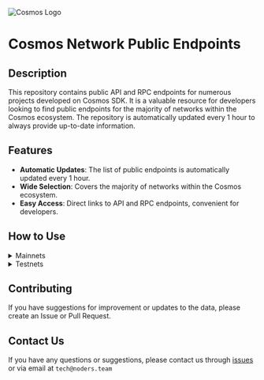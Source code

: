 ![Cosmos Logo](https://github.com/nodersteam/picture/blob/main/%D0%A1%D0%BD%D0%B8%D0%BC%D0%BE%D0%BA%20%D1%8D%D0%BA%D1%80%D0%B0%D0%BD%D0%B0%202023-07-19%20105624.png?raw=true)

# Cosmos Network Public Endpoints

## Description

This repository contains public API and RPC endpoints for numerous projects developed on Cosmos SDK. It is a valuable resource for developers looking to find public endpoints for the majority of networks within the Cosmos ecosystem. The repository is automatically updated every 1 hour to always provide up-to-date information.

## Features

- **Automatic Updates**: The list of public endpoints is automatically updated every 1 hour.
- **Wide Selection**: Covers the majority of networks within the Cosmos ecosystem.
- **Easy Access**: Direct links to API and RPC endpoints, convenient for developers.

## How to Use

<details>
  <summary>Mainnets</summary>
  
  Simply browse the mainnets section to find the public endpoints you need for main networks.

<!-- START_MAINNET -->
<details>
<summary>Agoric</summary>

- Moniker: **tncnt-eu-agoric-main-01**
- Latest block: **11150884**
- RPC: **43.157.6.74:26657**
- TxIndex: **on**

---

- Moniker: **BRAND-agoric-relayer**
- Latest block: **11150884**
- RPC: **213.239.213.142:14457**
- TxIndex: **on**

---

- Moniker: **Sentry**
- Latest block: **11150884**
- RPC: **46.166.143.91:26657**
- TxIndex: **on**

---

- Moniker: **Vagif**
- Latest block: **10253149**
- RPC: **65.109.116.50:34657**
- TxIndex: **on**

---

</details>

<details>
<summary>Aura</summary>

- Moniker: **vidulum.app**
- Latest block: **2188373**
- RPC: **208.77.197.83:27657**
- TxIndex: **on**

---

- Moniker: **AlxVoy**
- Latest block: **2188373**
- RPC: **65.109.93.152:34657**
- TxIndex: **on**

---

- Moniker: **Staketab-snap**
- Latest block: **2188373**
- RPC: **65.108.195.29:51657**
- TxIndex: **off**
- API: **65.108.195.29:1318**

---

- Moniker: **ramuchi.tech**
- Latest block: **2188373**
- RPC: **142.132.202.86:30001**
- TxIndex: **on**
- API: **142.132.202.86:1324**

---

- Moniker: **node**
- Latest block: **2188373**
- RPC: **148.251.88.145:10457**
- TxIndex: **on**

---

- Moniker: **UTSA_guide**
- Latest block: **2188373**
- RPC: **174.138.180.190:60757**
- TxIndex: **on**
- API: **174.138.180.190:1317**

---

- Moniker: **node**
- Latest block: **2188373**
- RPC: **65.108.141.109:54657**
- TxIndex: **on**
- API: **65.108.141.109:1317**

---

</details>

<!-- END_MAINNET -->
</details>

<details>
  <summary>Testnets</summary>
  
  Simply browse the testnets section to find the public endpoints you need for test networks.
<!-- START_TESTNET -->
<details>
<summary>Zetachain</summary>

```
MONIKER: blockscout_zetachain_node2 INDEXER: on HEIGHT: 1127238 OPEN_API: No
RPC=95.216.153.230:26657

MONIKER: zig INDEXER: on HEIGHT: 1127236 OPEN_API: Yes
RPC=135.181.115.175:26657
API_URL=135.181.115.175:1317

MONIKER: foreststaking INDEXER: on HEIGHT: 1127238 OPEN_API: Yes
RPC=88.218.226.79:26657
API_URL=88.218.226.79:1317

MONIKER: node INDEXER: off HEIGHT: 1045200 OPEN_API: No
RPC=135.181.216.54:3111

MONIKER: RockX INDEXER: off HEIGHT: 1127238 OPEN_API: Yes
RPC=141.94.214.137:26657
API_URL=141.94.214.137:1317

MONIKER: node INDEXER: on HEIGHT: 1127238 OPEN_API: No
RPC=5.9.60.44:31461

MONIKER: ttp INDEXER: on HEIGHT: 1127237 OPEN_API: No
RPC=142.132.202.87:26657

MONIKER: bm-ex44 INDEXER: on HEIGHT: 1127238 OPEN_API: No
RPC=46.4.15.110:26657

MONIKER: node INDEXER: on HEIGHT: 1127238 OPEN_API: No
RPC=51.75.90.106:26657

MONIKER: NJ-rpc INDEXER: on HEIGHT: 1127238 OPEN_API: No
RPC=65.21.200.54:31657

MONIKER: rocket INDEXER: on HEIGHT: 1127238 OPEN_API: No
RPC=161.97.107.122:41657

MONIKER: HashQuark INDEXER: on HEIGHT: 1127238 OPEN_API: Yes
RPC=152.32.150.236:26657
API_URL=152.32.150.236:1317

MONIKER: HashQuark INDEXER: on HEIGHT: 1127238 OPEN_API: Yes
RPC=152.32.150.236:26657
API_URL=152.32.150.236:1317

MONIKER: ProtofireDAO INDEXER: on HEIGHT: 1127239 OPEN_API: No
RPC=3.233.186.130:26657

MONIKER: node INDEXER: on HEIGHT: 1127239 OPEN_API: No
RPC=15.235.160.84:31461

MONIKER: BlockPI Network INDEXER: on HEIGHT: 1120187 OPEN_API: No
RPC=15.235.160.207:26657

MONIKER: BlockPI Network INDEXER: on HEIGHT: 1120187 OPEN_API: No
RPC=15.235.160.207:26657

MONIKER: STAKECRAFT INDEXER: on HEIGHT: 1127241 OPEN_API: Yes
RPC=65.108.124.57:25657
API_URL=65.108.124.57:1317

MONIKER: sentry2-us-east-1 INDEXER: on HEIGHT: 1127241 OPEN_API: Yes
RPC=18.210.106.52:26657
API_URL=18.210.106.52:1317

MONIKER: sentry1-us-east-1 INDEXER: on HEIGHT: 1127242 OPEN_API: Yes
RPC=3.218.170.198:26657
API_URL=3.218.170.198:1317

MONIKER: sentry0-us-east-1 INDEXER: on HEIGHT: 1127240 OPEN_API: Yes
RPC=34.239.99.239:26657
API_URL=34.239.99.239:1317

MONIKER: Yuriy78 INDEXER: on HEIGHT: 14417 OPEN_API: No
RPC=65.108.66.247:26657

MONIKER: api2-us-east-1 INDEXER: on HEIGHT: 4258693 OPEN_API: No
RPC=44.198.196.121:26657

MONIKER: archive1 INDEXER: on HEIGHT: 4258693 OPEN_API: No
RPC=44.212.168.142:26657

MONIKER: Yuriy78 INDEXER: on HEIGHT: 14417 OPEN_API: No
RPC=65.108.66.247:26657

MONIKER: archive0 INDEXER: on HEIGHT: 4258693 OPEN_API: No
RPC=35.170.251.63:26657

MONIKER: api0 INDEXER: on HEIGHT: 4258693 OPEN_API: No
RPC=52.6.81.202:26657

MONIKER: api1 INDEXER: on HEIGHT: 4258693 OPEN_API: No
RPC=44.210.204.28:26657

MONIKER: api0-us-east-1 INDEXER: on HEIGHT: 1127245 OPEN_API: No
RPC=34.199.35.194:26657

MONIKER: archive2 INDEXER: on HEIGHT: 3990766 OPEN_API: No
RPC=18.213.164.140:26657

MONIKER: validator2 INDEXER: on HEIGHT: 4258694 OPEN_API: No
RPC=52.206.155.197:26657

MONIKER: banana INDEXER: on HEIGHT: 1127246 OPEN_API: No
RPC=91.194.30.204:28657

MONIKER: validator0 INDEXER: on HEIGHT: 4258694 OPEN_API: No
RPC=34.194.62.47:26657

MONIKER: validator3 INDEXER: on HEIGHT: 4258694 OPEN_API: No
RPC=54.144.102.58:26657

MONIKER: sentry1-us-west-2 INDEXER: on HEIGHT: 1127246 OPEN_API: No
RPC=35.162.231.114:26657

MONIKER: sentry1-ap-southeast-1 INDEXER: on HEIGHT: 1127244 OPEN_API: No
RPC=54.254.133.239:26657

MONIKER: sentry1-eu-west-1 INDEXER: on HEIGHT: 1127244 OPEN_API: No
RPC=34.253.137.241:26657

MONIKER: validator0 INDEXER: on HEIGHT: 4258694 OPEN_API: No
RPC=34.194.62.47:26657

MONIKER: validator4 INDEXER: on HEIGHT: 4258694 OPEN_API: No
RPC=34.194.74.157:26657

MONIKER: sentry0-eu-west-1 INDEXER: on HEIGHT: 1127246 OPEN_API: No
RPC=54.77.180.134:26657

MONIKER: validator1 INDEXER: on HEIGHT: 4258694 OPEN_API: No
RPC=3.221.179.78:26657

MONIKER: sentry0-us-west-2 INDEXER: on HEIGHT: 1127244 OPEN_API: No
RPC=44.236.174.26:26657
```
</details>

<details>
<summary>Babylon</summary>

```
MONIKER: B-Harvest INDEXER: on HEIGHT: 559405 OPEN_API: No
RPC=141.95.97.28:15557

MONIKER: B-Harvest INDEXER: on HEIGHT: 559405 OPEN_API: No
RPC=141.95.97.28:15557

MONIKER: anaraydinli INDEXER: on HEIGHT: 559405 OPEN_API: No
RPC=65.109.232.224:31657

MONIKER: Nodeist INDEXER: on HEIGHT: 559405 OPEN_API: No
RPC=65.109.82.112:16457

MONIKER: anaraydinli INDEXER: on HEIGHT: 559405 OPEN_API: No
RPC=65.109.232.224:31657

MONIKER: RPC INDEXER: on HEIGHT: 559405 OPEN_API: Yes
RPC=65.108.194.111:32657
API_URL=65.108.194.111:1317

MONIKER: [NODERS]TEAM INDEXER: on HEIGHT: 559405 OPEN_API: No
RPC=49.12.84.248:16657

MONIKER: Moonbridge INDEXER: off HEIGHT: 559405 OPEN_API: No
RPC=195.3.221.16:12857

MONIKER: babylon INDEXER: on HEIGHT: 559406 OPEN_API: Yes
RPC=3.18.176.128:26657
API_URL=3.18.176.128:1317

MONIKER: ksalab INDEXER: on HEIGHT: 559406 OPEN_API: Yes
RPC=65.109.88.254:38657
API_URL=65.109.88.254:1317

MONIKER: UTSA_guide INDEXER: on HEIGHT: 559409 OPEN_API: No
RPC=65.108.206.118:61457

MONIKER: Validavia INDEXER: off HEIGHT: 559409 OPEN_API: No
RPC=83.53.144.175:40657
```
</details>

<details>
<summary>Quicksilver</summary>

```
MONIKER: Loona.Systems INDEXER: off HEIGHT: 1642166 OPEN_API: No
RPC=95.217.83.28:26637

MONIKER: Firstcome INDEXER: off HEIGHT: 1642166 OPEN_API: No
RPC=31.220.84.183:19657

MONIKER: landeros INDEXER: off HEIGHT: 1642175 OPEN_API: No
RPC=65.21.95.180:37657

MONIKER: Staketab INDEXER: on HEIGHT: 1642180 OPEN_API: Yes
RPC=65.108.204.119:31657
API_URL=65.108.204.119:1317

MONIKER: Stakely.io INDEXER: on HEIGHT: 1642181 OPEN_API: No
RPC=65.108.79.246:26674

MONIKER: STAVR-Service INDEXER: off HEIGHT: 1642181 OPEN_API: No
RPC=78.47.198.121:21027

MONIKER: testval02 INDEXER: on HEIGHT: 1642182 OPEN_API: No
RPC=65.108.65.94:26657

MONIKER: testval01 INDEXER: on HEIGHT: 1642183 OPEN_API: No
RPC=65.108.13.176:26657

MONIKER: testval02 INDEXER: on HEIGHT: 1642189 OPEN_API: No
RPC=65.108.65.94:26657
```
</details>

<!-- END_TESTNET -->
</details>

## Contributing

If you have suggestions for improvement or updates to the data, please create an Issue or Pull Request.

## Contact Us

If you have any questions or suggestions, please contact us through [issues](https://github.com/nodersteam/noderslabs/issues) or via email at `tech@noders.team`
